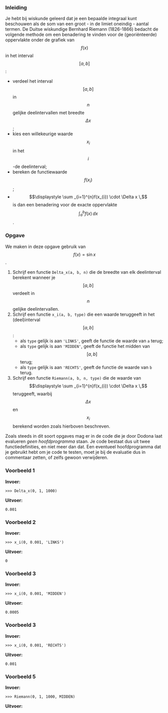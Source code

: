 ### Inleiding

Je hebt bij wiskunde geleerd dat je een bepaalde integraal kunt beschouwen als de som van een groot - in de limiet oneindig - aantal termen. De Duitse wiskundige Bernhard Riemann (1826-1866) bedacht de volgende methode om een benadering te vinden voor de (georiënteerde) oppervlakte onder de grafiek van $$f(x)$$ in het interval $$[a,b]$$:
* verdeel het interval $$[a,b]$$ in $$n$$ gelijke deelintervallen met breedte $$\Delta x$$;
* kies een willekeurige waarde $$x_{i}$$ in het $$i$$-de deelinterval;
* bereken de functiewaarde $$f(x_{i})$$;
* $$\displaystyle \sum _{i=1}^{n}f(x_{i}) \cdot \Delta x \,$$ is dan een benadering voor de exacte oppervlakte $$\displaystyle \int _{a}^{b} f(x) \, dx$$.

### Opgave

We maken in deze opgave gebruik van $$f(x) = \sin x$$.

1. Schrijf een functie `Delta_x(a, b, n)` die de breedte van elk deelinterval berekent wanneer je $$[a,b]$$ verdeelt in $$n$$ gelijke deelintervallen.
2. Schrijf een functie `x_i(a, b, type)` die een waarde teruggeeft in het (deel)interval $$[a,b]$$:
    * als `type` gelijk is aan `'LINKS'`, geeft de functie de waarde van `a` terug;
    * als `type` gelijk is aan `'MIDDEN'`, geeft de functie het midden van $$[a,b]$$ terug;
    * als `type` gelijk is aan `'RECHTS'`, geeft de functie de waarde van `b` terug.
3. Schrijf een functie `Riemann(a, b, n, type)` die de waarde van $$\displaystyle \sum _{i=1}^{n}f(x_{i}) \cdot \Delta x \,$$ teruggeeft, waarbij $$\Delta x$$ en $$x_i$$ berekend worden zoals hierboven beschreven.

Zoals steeds in dit soort opgaves mag er in de code die je door Dodona laat evalueren *geen hoofdprogramma* staan. Je code bestaat dus uit twee functiedefinities, en niet meer dan dat. Een eventueel hoofdprogramma dat je gebruikt hebt om je code te testen, moet je bij de evaluatie dus in commentaar zetten, of zelfs gewoon verwijderen.
 
### Voorbeeld 1

**Invoer:**

    >>> Delta_x(0, 1, 1000)

**Uitvoer:**

    0.001

### Voorbeeld 2

**Invoer:**

    >>> x_i(0, 0.001, 'LINKS')

**Uitvoer:**

    0

### Voorbeeld 3

**Invoer:**

    >>> x_i(0, 0.001, 'MIDDEN')

**Uitvoer:**

    0.0005

### Voorbeeld 3

**Invoer:**

    >>> x_i(0, 0.001, 'RECHTS')

**Uitvoer:**

    0.001

### Voorbeeld 5

**Invoer:**

    >>> Riemann(0, 1, 1000, MIDDEN)

**Uitvoer:**

    
